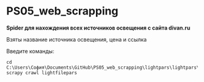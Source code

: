 # PS05_web_scrapping
**Spider для нахождения всех источников освещения с сайта divan.ru**

Взяты название источника освещения, цена и ссылка

Введите команды:
```commandline
cd C:\Users\София\Documents\GitHub\PS05_web_scrapping\lightpars\lightpars\spiders
scrapy crawl lightfilepars
```

